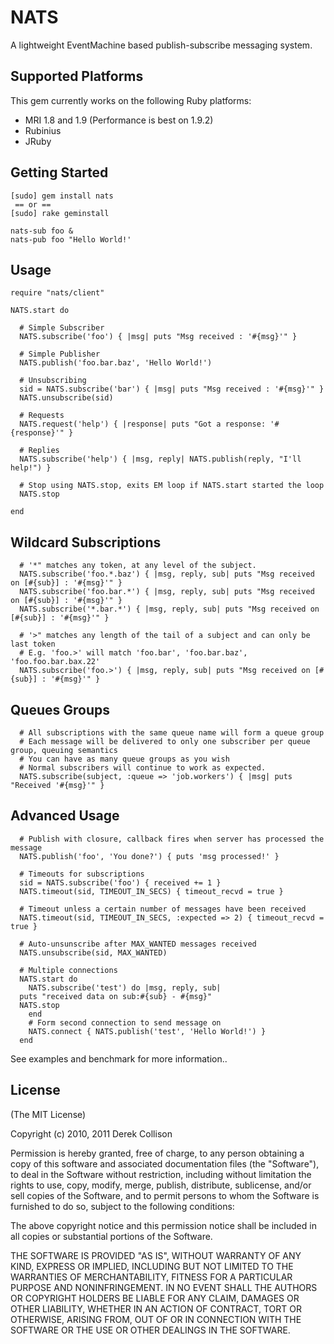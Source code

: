 # NATS

A lightweight EventMachine based publish-subscribe messaging system.

## Supported Platforms

This gem currently works on the following Ruby platforms:

- MRI 1.8 and 1.9 (Performance is best on 1.9.2)
- Rubinius
- JRuby

## Getting Started

    [sudo] gem install nats
     == or ==
    [sudo] rake geminstall

    nats-sub foo &
    nats-pub foo "Hello World!'

## Usage

    require "nats/client"

    NATS.start do

      # Simple Subscriber
      NATS.subscribe('foo') { |msg| puts "Msg received : '#{msg}'" }

      # Simple Publisher
      NATS.publish('foo.bar.baz', 'Hello World!')

      # Unsubscribing
      sid = NATS.subscribe('bar') { |msg| puts "Msg received : '#{msg}'" }
      NATS.unsubscribe(sid)

      # Requests
      NATS.request('help') { |response| puts "Got a response: '#{response}'" }

      # Replies
      NATS.subscribe('help') { |msg, reply| NATS.publish(reply, "I'll help!") }

      # Stop using NATS.stop, exits EM loop if NATS.start started the loop
      NATS.stop

    end

## Wildcard Subscriptions

      # '*" matches any token, at any level of the subject.
      NATS.subscribe('foo.*.baz') { |msg, reply, sub| puts "Msg received on [#{sub}] : '#{msg}'" }
      NATS.subscribe('foo.bar.*') { |msg, reply, sub| puts "Msg received on [#{sub}] : '#{msg}'" }
      NATS.subscribe('*.bar.*') { |msg, reply, sub| puts "Msg received on [#{sub}] : '#{msg}'" }

      # '>" matches any length of the tail of a subject and can only be last token
      # E.g. 'foo.>' will match 'foo.bar', 'foo.bar.baz', 'foo.foo.bar.bax.22'
      NATS.subscribe('foo.>') { |msg, reply, sub| puts "Msg received on [#{sub}] : '#{msg}'" }

## Queues Groups

      # All subscriptions with the same queue name will form a queue group
      # Each message will be delivered to only one subscriber per queue group, queuing semantics
      # You can have as many queue groups as you wish
      # Normal subscribers will continue to work as expected.
      NATS.subscribe(subject, :queue => 'job.workers') { |msg| puts "Received '#{msg}'" }

## Advanced Usage

      # Publish with closure, callback fires when server has processed the message
      NATS.publish('foo', 'You done?') { puts 'msg processed!' }

      # Timeouts for subscriptions
      sid = NATS.subscribe('foo') { received += 1 }
      NATS.timeout(sid, TIMEOUT_IN_SECS) { timeout_recvd = true }

      # Timeout unless a certain number of messages have been received
      NATS.timeout(sid, TIMEOUT_IN_SECS, :expected => 2) { timeout_recvd = true }

      # Auto-unsunscribe after MAX_WANTED messages received
      NATS.unsubscribe(sid, MAX_WANTED)

      # Multiple connections
      NATS.start do
        NATS.subscribe('test') do |msg, reply, sub|
	  puts "received data on sub:#{sub} - #{msg}"
	  NATS.stop
        end
        # Form second connection to send message on
        NATS.connect { NATS.publish('test', 'Hello World!') }
      end
      
See examples and benchmark for more information..

## License

(The MIT License)

Copyright (c) 2010, 2011 Derek Collison

Permission is hereby granted, free of charge, to any person obtaining a copy
of this software and associated documentation files (the "Software"), to
deal in the Software without restriction, including without limitation the
rights to use, copy, modify, merge, publish, distribute, sublicense, and/or
sell copies of the Software, and to permit persons to whom the Software is
furnished to do so, subject to the following conditions:

The above copyright notice and this permission notice shall be included in
all copies or substantial portions of the Software.

THE SOFTWARE IS PROVIDED "AS IS", WITHOUT WARRANTY OF ANY KIND, EXPRESS OR
IMPLIED, INCLUDING BUT NOT LIMITED TO THE WARRANTIES OF MERCHANTABILITY,
FITNESS FOR A PARTICULAR PURPOSE AND NONINFRINGEMENT. IN NO EVENT SHALL THE
AUTHORS OR COPYRIGHT HOLDERS BE LIABLE FOR ANY CLAIM, DAMAGES OR OTHER
LIABILITY, WHETHER IN AN ACTION OF CONTRACT, TORT OR OTHERWISE, ARISING
FROM, OUT OF OR IN CONNECTION WITH THE SOFTWARE OR THE USE OR OTHER DEALINGS
IN THE SOFTWARE.

